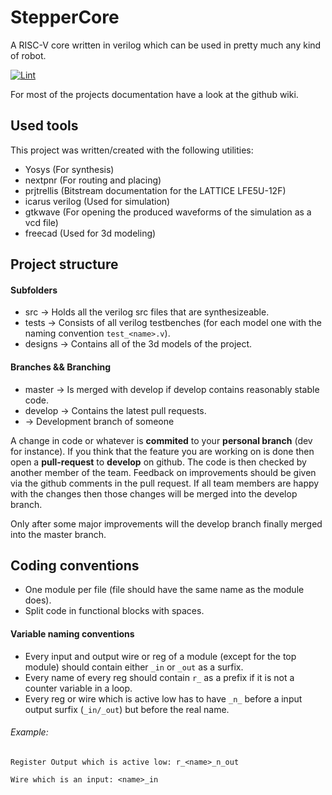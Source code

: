 # StepperCore
A RISC-V core written in verilog which can be used in pretty much any kind of robot.

[![Lint](https://github.com/0xDEADC0DEx/stepper/actions/workflows/lint.yml/badge.svg)](https://github.com/0xDEADC0DEx/stepper/actions/workflows/lint.yml)

For most of the projects documentation have a look at the github wiki.

## Used tools
This project was written/created with the following utilities:
* Yosys (For synthesis)
* nextpnr (For routing and placing)
* prjtrellis (Bitstream documentation for the LATTICE LFE5U-12F)
* icarus verilog (Used for simulation)
* gtkwave (For opening the produced waveforms of the simulation as a vcd file)
* freecad (Used for 3d modeling)

## Project structure
#### Subfolders
* src -> Holds all the verilog src files that are synthesizeable.
* tests -> Consists of all verilog testbenches (for each model one with the naming convention `test_<name>.v`).
* designs -> Contains all of the 3d models of the project.

#### Branches && Branching
* master -> Is merged with develop if develop contains reasonably stable code.
* develop -> Contains the latest pull requests.
* <any other branch> -> Development branch of someone

A change in code or whatever is **commited** to your **personal branch** (dev for instance).
If you think that the feature you are working on is done then open a **pull-request** to **develop** on github.
The code is then checked by another member of the team. Feedback on improvements should be given via the github comments in the pull request.
If all team members are happy with the changes then those changes will be merged into the develop branch.

Only after some major improvements will the develop branch finally merged into the master branch.

## Coding conventions
* One module per file (file should have the same name as the module does).
* Split code in functional blocks with spaces.

#### Variable naming conventions
* Every input and output wire or reg of a module (except for the top module) should contain either `_in` or `_out` as a surfix.
* Every name of every reg should contain `r_` as a prefix if it is not a counter variable in a loop.
* Every reg or wire which is active low has to have `_n_` before a input output surfix (`_in/_out`) but before the real name.

###### Example:
`Register Output which is active low: r_<name>_n_out`

`Wire which is an input: <name>_in`

